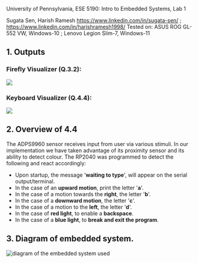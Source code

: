 University of Pennsylvania, ESE 5190: Intro to Embedded Systems, Lab 1

   Sugata Sen, Harish Ramesh
   https://www.linkedin.com/in/sugata-sen/ ; https://www.linkedin.com/in/harishramesh1998/
    Tested on:  ASUS ROG GL-552 VW, Windows-10 ; Lenovo Legion Slim-7, Windows-11
    
## 1. Outputs
### Firefly Visualizer (Q.3.2):

![](https://github.com/sugahiraeth/ese5190-2022-lab1-firefly/blob/5843eca5bdbd3ccc6588ffdb30495b5fbd8118fb/firefly.gif)

### Keyboard Visualizer (Q.4.4):

![](https://github.com/sugahiraeth/ese5190-2022-lab1-firefly/blob/5843eca5bdbd3ccc6588ffdb30495b5fbd8118fb/keyboard.gif)

## 2. Overview of 4.4
The ADPS9960 sensor receives input from user via various stimuli. In our implementation we have taken advantage of its proximity sensor and its ability to detect colour.
The RP2040 was programmed to detect the following and react accordingly:

* Upon startup, the message '**waiting to type**', will appear on the serial output/terminal.
* In the case of an **upward motion**, print the letter '**a**'.
* In the case of a motion towards the **right**, the letter '**b**'.
* In the case of a **downward motion**, the letter '**c**'.
* In the case of a motion to the **left**, the letter '**d**'.
* In the case of **red light**, to enable a **backspace**.
* In the case of a **blue light**, to **break and exit the program**.


## 3. Diagram of embedded system.
![diagram of the embedded system used](https://github.com/sugahiraeth/ese5190-2022-lab1-firefly/blob/5843eca5bdbd3ccc6588ffdb30495b5fbd8118fb/Embedded_system_block_diagram.jpeg)

